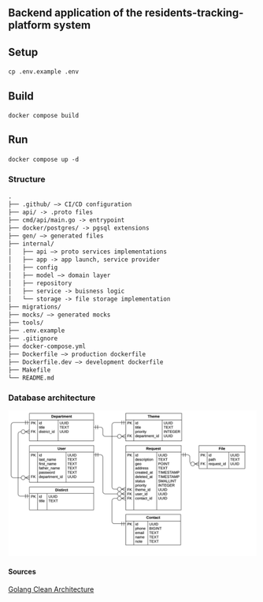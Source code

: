 ## Backend application of the residents-tracking-platform system

## Setup
`cp .env.example .env`

## Build
`docker compose build`

## Run
`docker compose up -d`

### Structure
```
.
├── .github/ –> CI/CD configuration
├── api/ -> .proto files
├── cmd/api/main.go -> entrypoint
├── docker/postgres/ -> pgsql extensions 
├── gen/ –> generated files
├── internal/
│   ├── api –> proto services implementations
│   ├── app -> app launch, service provider
│   ├── config
│   ├── model –> domain layer
│   ├── repository
│   ├── service -> buisness logic
│   └── storage -> file storage implementation
├── migrations/
├── mocks/ –> generated mocks
├── tools/
├── .env.example
├── .gitignore
├── docker-compose.yml
├── Dockerfile –> production dockerfile
├── Dockerfile.dev –> development dockerfile
├── Makefile
└── README.md
```

### Database architecture
![alt text](./assets/er.png)

#### Sources
[Golang Clean Architecture](https://github.com/bxcodec/go-clean-arch)
